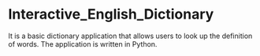 # Interactive_English_Dictionary
It is a basic dictionary application that allows users to look up the definition of words. The application is written in Python.
